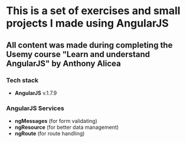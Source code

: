 # This is a set of exercises and small projects I made using AngularJS
## All content was made during completing the Usemy course "Learn and understand AngularJS" by Anthony Alicea

### Tech stack
- **AngularJS** v.1.7.9

### AngularJS Services
- **ngMessages** (for form validating)
- **ngResource** (for better data management)
- **ngRoute** (for route handling)